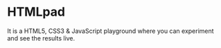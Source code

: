 # HTMLpad
 It is a HTML5, CSS3 & JavaScript playground where you can experiment and see the results live.